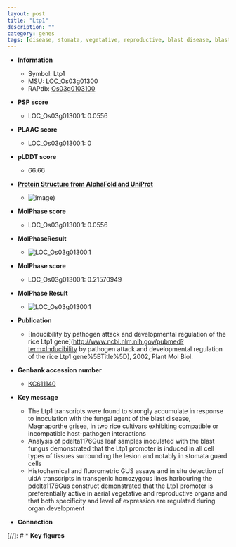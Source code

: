 ```yaml
---
layout: post
title: "Ltp1"
description: ""
category: genes
tags: [disease, stomata, vegetative, reproductive, blast disease, blast, leaf]
---
```


* **Information**  
    + Symbol: Ltp1  
    + MSU: [LOC_Os03g01300](http://rice.plantbiology.msu.edu/cgi-bin/ORF_infopage.cgi?orf=LOC_Os03g01300)  
    + RAPdb: [Os03g0103100](http://rapdb.dna.affrc.go.jp/viewer/gbrowse_details/irgsp1?name=Os03g0103100)  

* **PSP score**  
    + LOC_Os03g01300.1: 0.0556 

* **PLAAC score**  
    + LOC_Os03g01300.1: 0 

* **pLDDT score**
    + 66.66

* **[Protein Structure from AlphaFold and UniProt](https://www.uniprot.org/uniprotkb/Q6S509/entry#structure)**
    + ![image](https://ricepsp.github.io/images/Q6/AF-Q6S509-F1.png))

* **MolPhase score**
    + LOC_Os03g01300.1: 0.0556

* **MolPhaseResult**
    + ![LOC_Os03g01300.1](https://ricepsp.github.io/pictures/LOC_Os03g/LOC_Os03g01300.1.png)

* **MolPhase score**
    + LOC_Os03g01300.1: 0.21570949

* **MolPhase Result**
    + ![LOC_Os03g01300.1](https://304243504.github.io/Pictures/LOC_Os03g/LOC_Os03g01300.1.png)

* **Publication**  
    + [Inducibility by pathogen attack and developmental regulation of the rice Ltp1 gene](http://www.ncbi.nlm.nih.gov/pubmed?term=Inducibility by pathogen attack and developmental regulation of the rice Ltp1 gene%5BTitle%5D), 2002, Plant Mol Biol.

* **Genbank accession number**  
    + [KC611140](http://www.ncbi.nlm.nih.gov/nuccore/KC611140)

* **Key message**  
    + The Ltp1 transcripts were found to strongly accumulate in response to inoculation with the fungal agent of the blast disease, Magnaporthe grisea, in two rice cultivars exhibiting compatible or incompatible host-pathogen interactions
    + Analysis of pdelta1176Gus leaf samples inoculated with the blast fungus demonstrated that the Ltp1 promoter is induced in all cell types of tissues surrounding the lesion and notably in stomata guard cells
    + Histochemical and fluorometric GUS assays and in situ detection of uidA transcripts in transgenic homozygous lines harbouring the pdelta1176Gus construct demonstrated that the Ltp1 promoter is preferentially active in aerial vegetative and reproductive organs and that both specificity and level of expression are regulated during organ development

* **Connection**  

[//]: # * **Key figures**  



